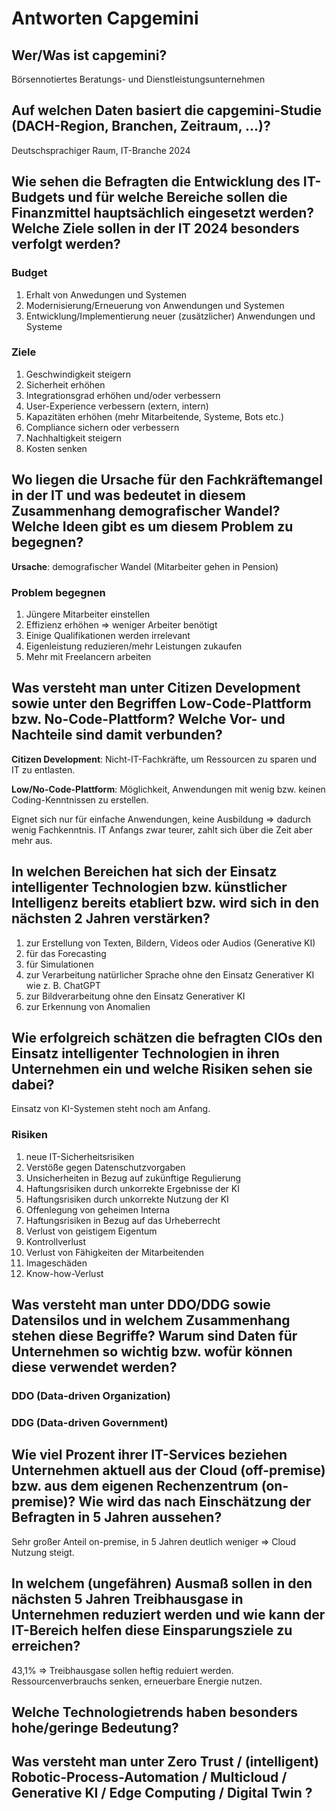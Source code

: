 # Antworten Capgemini

## Wer/Was ist capgemini?
Börsennotiertes Beratungs- und Dienstleistungsunternehmen

## Auf welchen Daten basiert die capgemini-Studie (DACH-Region, Branchen, Zeitraum, ...)?
Deutschsprachiger Raum, IT-Branche 2024

## Wie sehen die Befragten die Entwicklung des IT-Budgets und für welche Bereiche sollen die Finanzmittel hauptsächlich eingesetzt werden? Welche Ziele sollen in der IT 2024 besonders verfolgt werden?
### Budget
1. Erhalt von Anwedungen und Systemen
2. Modernisierung/Erneuerung von Anwendungen und Systemen
3. Entwicklung/Implementierung neuer (zusätzlicher) Anwendungen und Systeme

### Ziele
1. Geschwindigkeit steigern
2. Sicherheit erhöhen
3. Integrationsgrad erhöhen und/oder verbessern
4. User-Experience verbessern (extern, intern)
5. Kapazitäten erhöhen (mehr Mitarbeitende, Systeme, Bots etc.)
6. Compliance sichern oder verbessern
7. Nachhaltigkeit steigern
8. Kosten senken

## Wo liegen die Ursache für den Fachkräftemangel in der IT und was bedeutet in diesem Zusammenhang demografischer Wandel? Welche Ideen gibt es um diesem Problem zu begegnen?
**Ursache**: demografischer Wandel (Mitarbeiter gehen in Pension)
### Problem begegnen
1. Jüngere Mitarbeiter einstellen
2. Effizienz erhöhen => weniger Arbeiter benötigt
3. Einige Qualifikationen werden irrelevant
4. Eigenleistung reduzieren/mehr Leistungen zukaufen
5. Mehr mit Freelancern arbeiten

## Was versteht man unter Citizen Development sowie unter den Begriffen Low-Code-Plattform bzw. No-Code-Plattform? Welche Vor- und Nachteile sind damit verbunden?
**Citizen Development**: Nicht-IT-Fachkräfte, um Ressourcen zu sparen und IT zu entlasten.

**Low/No-Code-Plattform**: Möglichkeit, Anwendungen mit wenig bzw. keinen Coding-Kenntnissen zu erstellen.

Eignet sich nur für einfache Anwendungen, keine Ausbildung => dadurch wenig Fachkenntnis. IT Anfangs zwar teurer, zahlt sich über die Zeit aber mehr aus.

## In welchen Bereichen hat sich der Einsatz intelligenter Technologien bzw. künstlicher Intelligenz bereits etabliert bzw. wird sich in den nächsten 2 Jahren verstärken?
1. zur Erstellung von Texten, Bildern, Videos oder Audios (Generative KI)
2. für das Forecasting
3. für Simulationen
4. zur Verarbeitung natürlicher Sprache ohne den Einsatz Generativer KI wie z. B. ChatGPT
5. zur Bildverarbeitung ohne den Einsatz Generativer KI
6. zur Erkennung von Anomalien

## Wie erfolgreich schätzen die befragten CIOs den Einsatz intelligenter Technologien in ihren Unternehmen ein und welche Risiken sehen sie dabei?
Einsatz von KI-Systemen steht noch am Anfang.
### Risiken
1. neue IT-Sicherheitsrisiken
2. Verstöße gegen Datenschutzvorgaben
3. Unsicherheiten in Bezug auf zukünftige Regulierung
4. Haftungsrisiken durch unkorrekte Ergebnisse der KI
5. Haftungsrisiken durch unkorrekte Nutzung der KI
6. Offenlegung von geheimen Interna
7. Haftungsrisiken in Bezug auf das Urheberrecht
8. Verlust von geistigem Eigentum
9. Kontrollverlust
10. Verlust von Fähigkeiten der Mitarbeitenden
11. Imageschäden
12. Know-how-Verlust

## Was versteht man unter DDO/DDG sowie Datensilos und in welchem Zusammenhang stehen diese Begriffe? Warum sind Daten für Unternehmen so wichtig bzw. wofür können diese verwendet werden?
### DDO (Data-driven Organization)
### DDG (Data-driven Government)

## Wie viel Prozent ihrer IT-Services beziehen Unternehmen aktuell aus der Cloud (off-premise) bzw. aus dem eigenen Rechenzentrum (on-premise)? Wie wird das nach Einschätzung der Befragten in 5 Jahren aussehen?
Sehr großer Anteil on-premise, in 5 Jahren deutlich weniger => Cloud Nutzung steigt.

## In welchem (ungefähren) Ausmaß sollen in den nächsten 5 Jahren Treibhausgase in Unternehmen reduziert werden und wie kann der IT-Bereich helfen diese Einsparungsziele zu erreichen?
43,1% => Treibhausgase sollen heftig reduiert werden. Ressourcenverbrauchs senken, erneuerbare Energie nutzen.

## Welche Technologietrends haben besonders hohe/geringe Bedeutung?

## Was versteht man unter Zero Trust / (intelligent) Robotic-Process-Automation / Multicloud / Generative KI / Edge Computing / Digital Twin ?